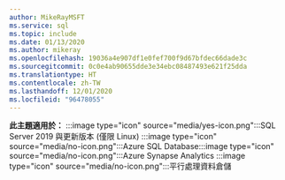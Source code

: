 ```yaml
---
author: MikeRayMSFT
ms.service: sql
ms.topic: include
ms.date: 01/13/2020
ms.author: mikeray
ms.openlocfilehash: 19036a4e907df1e0fef700f9d67bfdec66dade3c
ms.sourcegitcommit: 0c0e4ab90655dde3e34ebc08487493e621f25dda
ms.translationtype: HT
ms.contentlocale: zh-TW
ms.lasthandoff: 12/01/2020
ms.locfileid: "96478055"
---
```

<Token>**此主題適用於：** :::image type="icon" source="media/yes-icon.png":::SQL Server 2019 與更新版本 (僅限 Linux) :::image type="icon" source="media/no-icon.png":::Azure SQL Database:::image type="icon" source="media/no-icon.png":::Azure Synapse Analytics :::image type="icon" source="media/no-icon.png":::平行處理資料倉儲 </Token>
